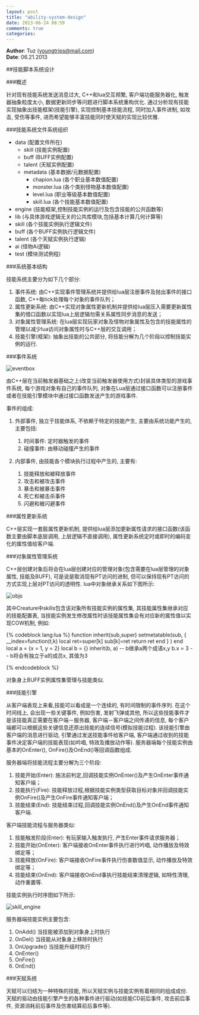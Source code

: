 ```yaml
---
layout: post
title: "ability-system-design"
date: 2013-06-24 08:59
comments: true
categories: 
---
```


**Author**: Tuz (youngtrips@mail.com)
<br>
**Date**: 06.21.2013

##技能脚本系统设计

###概述

针对现有技能系统发送消息过大, C++和lua交互频繁, 客户端功能服务器化, 触发器抽象粒度太小, 数据更新同步等问题进行脚本系统重构优化. 通过分析现有技能实现抽象出技能框架(技能引擎), 实现控制基本技能流程, 同时加入事件进制, 如攻击, 受伤等事件, 进而希望能够丰富技能同时使天赋的实现比较优雅.

###技能系统文件系统组织

* data (配置文件所在)
	+ skill (技能实例配置)
	+ buff (BUFF实例配置)
	+ talent (天赋实例配置)
	+ metadata (基本数据/元数据配置)
		- chapion.lua (各个职业基本数值配置)
		- monster.lua (各个类别怪物基本数值配置)
		- level.lua  (职业等级基本数值配置)
		- skill.lua  (各个技能基本数值配置)
* engine (技能框架,控制技能实例的运行及包含技能的公共函数等)
* lib (与具体游戏逻辑无关的公共库模块,包括基本计算几何计算等)
* skill (各个技能实例执行逻辑文件)
* buff (各个BUFF实例执行逻辑文件)
* talent (各个天赋实例执行逻辑)
* ai (怪物Ai逻辑)
* test (模块测试例程)

###系统基本结构

技能系统主要分为如下几个部分:

1. 事件系统: 由C++实现事件管理系统并提供给lua层注册事件及抛出事件的接口函数, C++每tick处理每个对象的事件队列；
2. 属性更新系统: 由C++实现对象属性更新机制并提供给lua层压入需要更新属性集的借口函数以实现lua上层逻辑勿需关系属性同步消息的发送；
3. 对象属性管理系统: 在lua层实现玩家对象及怪物对象属性及包含的技能属性的管理以减少lua访问对象属性时与C++层的交互调用；
4. 技能引擎(框架): 抽象出技能的公共部分, 将技能分解为几个阶段以控制技能实例的运行.

###事件系统

![eventbox](/images/ability-design/eventbox.png)

由C++层在当前触发器基础之上(改变当前触发器使用方式)封装具体类型的游戏事件系统, 每个游戏对象有自己的事件队列, 对象在Lua层通过接口函数可以注册事件或者在技能引擎模块中通过接口函数发送产生的游戏事件.

事件的组成:

1. 外部事件, 独立于技能体系, 不依赖于特定的技能产生, 主要由系统功能产生的, 主要包括:
	
	1. 时间事件: 定时器触发的事件
	2. 碰撞事件: 由移动碰撞产生的事件

2. 内部事件, 由技能各个模块执行过程中产生的, 主要有:

	1. 技能释放和被释放事件
	2. 攻击和被攻击事件
	3. 暴击和被暴击事件
	4. 死亡和被击杀事件
	5. 闪避和被闪避事件


###属性更新系统

C++层实现一套脏属性更新机制, 提供给lua层添加更新属性请求的接口函数(该函数主要由脚本底层调用, 上层逻辑不直接调用), 属性更新系统定时或即时的编码变化的属性值给客户端.

###对象属性管理系统

C++层创建对象后将会在lua层创建对应的管理对象(包含需要在lua层管理的对象属性, 技能及BUFF), 可是说是取消现有PT访问的进制, 但可以保持现有PT访问的方式实现上层对PT访问的透明性. lua中对象继承关系如下图所示:

![objs](/images/ability-design/objs.png)

其中Creature中skills包含该对象所有技能实例的属性集, 其技能属性集继承对应的技能配置表, 当技能实例发生修改属性时该技能属性集会有对应新的属性值以实现COW机制, 例如:

{% codeblock lang:lua %}
	function inherit(sub,super)
		setmetatable(sub,
     	{ __index=function(t,k)
             local ret=super[k]
             sub[k]=ret
             return ret
     	end } )
	end
	local a = {x = 1, y = 2}
	local b = {}
	inherit(b, a) -- b继承a两个成语x,y
	b.x = 3		  -- b将会有独立于a的成员x, 其值为3

{% endcodeblock %}

对象身上BUFF实例属性集管理与技能类似.


###技能引擎

从客户端表现上来看,技能可以看成是一个连续的, 有时间限制的事件序列. 在这个时间线上, 会出现一些关键事件, 例如伤害, 发射飞弹或其他, 所以这些技能事件才是该技能真正需要在客户端－服务器, 客户端－客户端之间传递的信息, 每个客户端都可以根据这些关键信息还原出技能的连续信号(模拟技能过程). 该技能引擎由客户端的消息进行驱动, 引擎通过发送技能事件给客户端, 客户端通过收到的技能事件决定客户端的技能表现(如吟唱, 特效及播放动作等). 服务器端每个技能实例由基本的OnEnter(), OnFire()及OnEnd()等回调函数组成.

服务器端将技能流程主要分解为三个阶段:

1. 技能开始(Enter): 施法前判定,回调技能实例OnEnter()及产生OnEnter事件通知客户端；
2. 技能执行(Fire): 技能释放过程,根据技能实例类型获取目标对象并回调技能实例OnFire()及产生OnFire事件通知客户端；
3. 技能结束(End): 技能结束过程,回调技能实例OnEnd()及产生OnEnd事件通知客户端.

客户端技能流程与服务器类似:

1. 技能触发阶段(Enter): 有玩家输入触发执行, 产生Enter事件请求服务器；
2. 技能开始(OnEnter): 客户端接收OnEnter事件执行进行吟唱, 动作播放及特效绑定等；
3. 技能释放(OnFire): 客户端接收OnFire事件执行伤害数值显示, 动作播放及特效绑定等；
4. 技能结束(OnEnd): 客户端接收OnEnd事执行技能结束清理逻辑, 如特性清理, 动作重置等.

技能实例执行时序图如下所示:

![skill_engine](/images/ability-design/skill_engine.png)

服务器端技能实例主要包含:

1. OnAdd() 当技能被添加到对象身上时执行
2. OnDel() 当技能从对象身上移除时执行
3. OnUpgrade() 当技能升级时执行
4. OnEnter()
5. OnFire()
6. OnEnd()

###天赋系统

天赋可以归结为一种特殊的技能, 所以天赋实例与技能实例有着相同的组成成份. 天赋的驱动由技能引擎产生的各种事件进行驱动(如技能CD前后事件, 攻击前后事件, 资源消耗前后事件及伤害结算前后事件等).


